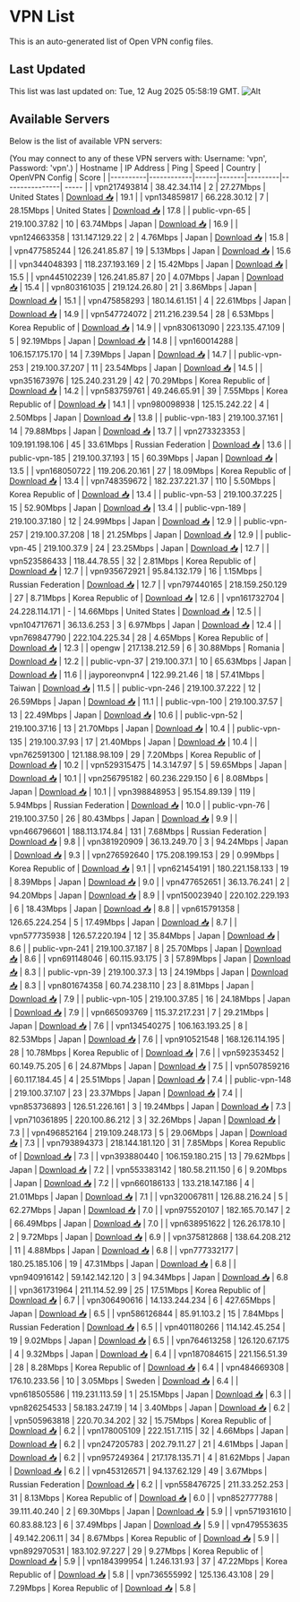 # VPN List

This is an auto-generated list of Open VPN config files.

## Last Updated

This list was last updated on: Tue, 12 Aug 2025 05:58:19 GMT.
![Alt](https://repobeats.axiom.co/api/embed/186b98318ef1479477931607c1ad7d823f12451f.svg "Repobeats analytics image")

## Available Servers

Below is the list of available VPN servers:

(You may connect to any of these VPN servers with: Username: 'vpn', Password: 'vpn'.)
| Hostname | IP Address | Ping | Speed | Country | OpenVPN Config | Score |
|----------|------------|------|-------|---------|----------------| ----- |
| vpn217493814 | 38.42.34.114 | 2 | 27.27Mbps | United States | [Download 📥](./configs/server_0_US.ovpn) | 19.1 |
| vpn134859817 | 66.228.30.12 | 7 | 28.15Mbps | United States | [Download 📥](./configs/server_1_US.ovpn) | 17.8 |
| public-vpn-65 | 219.100.37.82 | 10 | 63.74Mbps | Japan | [Download 📥](./configs/server_2_JP.ovpn) | 16.9 |
| vpn124663358 | 131.147.129.22 | 2 | 4.76Mbps | Japan | [Download 📥](./configs/server_3_JP.ovpn) | 15.8 |
| vpn477585244 | 126.241.85.87 | 19 | 5.13Mbps | Japan | [Download 📥](./configs/server_4_JP.ovpn) | 15.6 |
| vpn344048393 | 118.237.193.169 | 2 | 15.42Mbps | Japan | [Download 📥](./configs/server_5_JP.ovpn) | 15.5 |
| vpn445102239 | 126.241.85.87 | 20 | 4.07Mbps | Japan | [Download 📥](./configs/server_6_JP.ovpn) | 15.4 |
| vpn803161035 | 219.124.26.80 | 21 | 3.86Mbps | Japan | [Download 📥](./configs/server_7_JP.ovpn) | 15.1 |
| vpn475858293 | 180.14.61.151 | 4 | 22.61Mbps | Japan | [Download 📥](./configs/server_8_JP.ovpn) | 14.9 |
| vpn547724072 | 211.216.239.54 | 28 | 6.53Mbps | Korea Republic of | [Download 📥](./configs/server_9_KR.ovpn) | 14.9 |
| vpn830613090 | 223.135.47.109 | 5 | 92.19Mbps | Japan | [Download 📥](./configs/server_10_JP.ovpn) | 14.8 |
| vpn160014288 | 106.157.175.170 | 14 | 7.39Mbps | Japan | [Download 📥](./configs/server_11_JP.ovpn) | 14.7 |
| public-vpn-253 | 219.100.37.207 | 11 | 23.54Mbps | Japan | [Download 📥](./configs/server_12_JP.ovpn) | 14.5 |
| vpn351673976 | 125.240.231.29 | 42 | 70.29Mbps | Korea Republic of | [Download 📥](./configs/server_13_KR.ovpn) | 14.2 |
| vpn583759761 | 49.246.65.91 | 39 | 7.55Mbps | Korea Republic of | [Download 📥](./configs/server_14_KR.ovpn) | 14.1 |
| vpn980098938 | 125.15.242.22 | 4 | 2.50Mbps | Japan | [Download 📥](./configs/server_15_JP.ovpn) | 13.8 |
| public-vpn-183 | 219.100.37.161 | 14 | 79.88Mbps | Japan | [Download 📥](./configs/server_16_JP.ovpn) | 13.7 |
| vpn273323353 | 109.191.198.106 | 45 | 33.61Mbps | Russian Federation | [Download 📥](./configs/server_17_RU.ovpn) | 13.6 |
| public-vpn-185 | 219.100.37.193 | 15 | 60.39Mbps | Japan | [Download 📥](./configs/server_18_JP.ovpn) | 13.5 |
| vpn168050722 | 119.206.20.161 | 27 | 18.09Mbps | Korea Republic of | [Download 📥](./configs/server_19_KR.ovpn) | 13.4 |
| vpn748359672 | 182.237.221.37 | 110 | 5.50Mbps | Korea Republic of | [Download 📥](./configs/server_20_KR.ovpn) | 13.4 |
| public-vpn-53 | 219.100.37.225 | 15 | 52.90Mbps | Japan | [Download 📥](./configs/server_21_JP.ovpn) | 13.4 |
| public-vpn-189 | 219.100.37.180 | 12 | 24.99Mbps | Japan | [Download 📥](./configs/server_22_JP.ovpn) | 12.9 |
| public-vpn-257 | 219.100.37.208 | 18 | 21.25Mbps | Japan | [Download 📥](./configs/server_23_JP.ovpn) | 12.9 |
| public-vpn-45 | 219.100.37.9 | 24 | 23.25Mbps | Japan | [Download 📥](./configs/server_24_JP.ovpn) | 12.7 |
| vpn523586433 | 118.44.78.55 | 32 | 2.81Mbps | Korea Republic of | [Download 📥](./configs/server_25_KR.ovpn) | 12.7 |
| vpn935672921 | 95.84.132.179 | 16 | 1.15Mbps | Russian Federation | [Download 📥](./configs/server_26_RU.ovpn) | 12.7 |
| vpn797440165 | 218.159.250.129 | 27 | 8.71Mbps | Korea Republic of | [Download 📥](./configs/server_27_KR.ovpn) | 12.6 |
| vpn161732704 | 24.228.114.171 | - | 14.66Mbps | United States | [Download 📥](./configs/server_28_US.ovpn) | 12.5 |
| vpn104717671 | 36.13.6.253 | 3 | 6.97Mbps | Japan | [Download 📥](./configs/server_29_JP.ovpn) | 12.4 |
| vpn769847790 | 222.104.225.34 | 28 | 4.65Mbps | Korea Republic of | [Download 📥](./configs/server_30_KR.ovpn) | 12.3 |
| opengw | 217.138.212.59 | 6 | 30.88Mbps | Romania | [Download 📥](./configs/server_31_RO.ovpn) | 12.2 |
| public-vpn-37 | 219.100.37.1 | 10 | 65.63Mbps | Japan | [Download 📥](./configs/server_32_JP.ovpn) | 11.6 |
| jayporeonvpn4 | 122.99.21.46 | 18 | 57.41Mbps | Taiwan | [Download 📥](./configs/server_33_TW.ovpn) | 11.5 |
| public-vpn-246 | 219.100.37.222 | 12 | 26.59Mbps | Japan | [Download 📥](./configs/server_34_JP.ovpn) | 11.1 |
| public-vpn-100 | 219.100.37.57 | 13 | 22.49Mbps | Japan | [Download 📥](./configs/server_35_JP.ovpn) | 10.6 |
| public-vpn-52 | 219.100.37.16 | 13 | 21.70Mbps | Japan | [Download 📥](./configs/server_36_JP.ovpn) | 10.4 |
| public-vpn-135 | 219.100.37.93 | 17 | 21.40Mbps | Japan | [Download 📥](./configs/server_37_JP.ovpn) | 10.4 |
| vpn762591300 | 121.188.98.109 | 29 | 7.20Mbps | Korea Republic of | [Download 📥](./configs/server_38_KR.ovpn) | 10.2 |
| vpn529315475 | 14.3.147.97 | 5 | 59.65Mbps | Japan | [Download 📥](./configs/server_39_JP.ovpn) | 10.1 |
| vpn256795182 | 60.236.229.150 | 6 | 8.08Mbps | Japan | [Download 📥](./configs/server_40_JP.ovpn) | 10.1 |
| vpn398848953 | 95.154.89.139 | 119 | 5.94Mbps | Russian Federation | [Download 📥](./configs/server_41_RU.ovpn) | 10.0 |
| public-vpn-76 | 219.100.37.50 | 26 | 80.43Mbps | Japan | [Download 📥](./configs/server_42_JP.ovpn) | 9.9 |
| vpn466796601 | 188.113.174.84 | 131 | 7.68Mbps | Russian Federation | [Download 📥](./configs/server_43_RU.ovpn) | 9.8 |
| vpn381920909 | 36.13.249.70 | 3 | 94.24Mbps | Japan | [Download 📥](./configs/server_44_JP.ovpn) | 9.3 |
| vpn276592640 | 175.208.199.153 | 29 | 0.99Mbps | Korea Republic of | [Download 📥](./configs/server_45_KR.ovpn) | 9.1 |
| vpn621454191 | 180.221.158.133 | 19 | 8.39Mbps | Japan | [Download 📥](./configs/server_46_JP.ovpn) | 9.0 |
| vpn477652651 | 36.13.76.241 | 2 | 94.20Mbps | Japan | [Download 📥](./configs/server_47_JP.ovpn) | 8.9 |
| vpn150023940 | 220.102.229.193 | 6 | 18.43Mbps | Japan | [Download 📥](./configs/server_48_JP.ovpn) | 8.8 |
| vpn615791358 | 126.65.224.254 | 5 | 17.49Mbps | Japan | [Download 📥](./configs/server_49_JP.ovpn) | 8.7 |
| vpn577735938 | 126.57.220.194 | 12 | 35.84Mbps | Japan | [Download 📥](./configs/server_50_JP.ovpn) | 8.6 |
| public-vpn-241 | 219.100.37.187 | 8 | 25.70Mbps | Japan | [Download 📥](./configs/server_51_JP.ovpn) | 8.6 |
| vpn691148046 | 60.115.93.175 | 3 | 57.89Mbps | Japan | [Download 📥](./configs/server_52_JP.ovpn) | 8.3 |
| public-vpn-39 | 219.100.37.3 | 13 | 24.19Mbps | Japan | [Download 📥](./configs/server_53_JP.ovpn) | 8.3 |
| vpn801674358 | 60.74.238.110 | 23 | 8.81Mbps | Japan | [Download 📥](./configs/server_54_JP.ovpn) | 7.9 |
| public-vpn-105 | 219.100.37.85 | 16 | 24.18Mbps | Japan | [Download 📥](./configs/server_55_JP.ovpn) | 7.9 |
| vpn665093769 | 115.37.217.231 | 7 | 29.21Mbps | Japan | [Download 📥](./configs/server_56_JP.ovpn) | 7.6 |
| vpn134540275 | 106.163.193.25 | 8 | 82.53Mbps | Japan | [Download 📥](./configs/server_57_JP.ovpn) | 7.6 |
| vpn910521548 | 168.126.114.195 | 28 | 10.78Mbps | Korea Republic of | [Download 📥](./configs/server_58_KR.ovpn) | 7.6 |
| vpn592353452 | 60.149.75.205 | 6 | 24.87Mbps | Japan | [Download 📥](./configs/server_59_JP.ovpn) | 7.5 |
| vpn507859216 | 60.117.184.45 | 4 | 25.51Mbps | Japan | [Download 📥](./configs/server_60_JP.ovpn) | 7.4 |
| public-vpn-148 | 219.100.37.107 | 23 | 23.37Mbps | Japan | [Download 📥](./configs/server_61_JP.ovpn) | 7.4 |
| vpn853736893 | 126.51.226.161 | 3 | 19.24Mbps | Japan | [Download 📥](./configs/server_62_JP.ovpn) | 7.3 |
| vpn710361895 | 220.100.86.212 | 3 | 32.26Mbps | Japan | [Download 📥](./configs/server_63_JP.ovpn) | 7.3 |
| vpn496852164 | 219.109.248.173 | 5 | 29.06Mbps | Japan | [Download 📥](./configs/server_64_JP.ovpn) | 7.3 |
| vpn793894373 | 218.144.181.120 | 31 | 7.85Mbps | Korea Republic of | [Download 📥](./configs/server_65_KR.ovpn) | 7.3 |
| vpn393880440 | 106.159.180.215 | 13 | 79.62Mbps | Japan | [Download 📥](./configs/server_66_JP.ovpn) | 7.2 |
| vpn553383142 | 180.58.211.150 | 6 | 9.20Mbps | Japan | [Download 📥](./configs/server_67_JP.ovpn) | 7.2 |
| vpn660186133 | 133.218.147.186 | 4 | 21.01Mbps | Japan | [Download 📥](./configs/server_68_JP.ovpn) | 7.1 |
| vpn320067811 | 126.88.216.24 | 5 | 62.27Mbps | Japan | [Download 📥](./configs/server_69_JP.ovpn) | 7.0 |
| vpn975520107 | 182.165.70.147 | 2 | 66.49Mbps | Japan | [Download 📥](./configs/server_70_JP.ovpn) | 7.0 |
| vpn638951622 | 126.26.178.10 | 2 | 9.72Mbps | Japan | [Download 📥](./configs/server_71_JP.ovpn) | 6.9 |
| vpn375812868 | 138.64.208.212 | 11 | 4.88Mbps | Japan | [Download 📥](./configs/server_72_JP.ovpn) | 6.8 |
| vpn777332177 | 180.25.185.106 | 19 | 47.31Mbps | Japan | [Download 📥](./configs/server_73_JP.ovpn) | 6.8 |
| vpn940916142 | 59.142.142.120 | 3 | 94.34Mbps | Japan | [Download 📥](./configs/server_74_JP.ovpn) | 6.8 |
| vpn361731964 | 211.114.52.99 | 25 | 17.51Mbps | Korea Republic of | [Download 📥](./configs/server_75_KR.ovpn) | 6.7 |
| vpn306490616 | 14.133.244.234 | 6 | 427.65Mbps | Japan | [Download 📥](./configs/server_76_JP.ovpn) | 6.5 |
| vpn586126844 | 85.91.103.2 | 15 | 7.84Mbps | Russian Federation | [Download 📥](./configs/server_77_RU.ovpn) | 6.5 |
| vpn401180266 | 114.142.45.254 | 19 | 9.02Mbps | Japan | [Download 📥](./configs/server_78_JP.ovpn) | 6.5 |
| vpn764613258 | 126.120.67.175 | 4 | 9.32Mbps | Japan | [Download 📥](./configs/server_79_JP.ovpn) | 6.4 |
| vpn187084615 | 221.156.51.39 | 28 | 8.28Mbps | Korea Republic of | [Download 📥](./configs/server_80_KR.ovpn) | 6.4 |
| vpn484669308 | 176.10.233.56 | 10 | 3.05Mbps | Sweden | [Download 📥](./configs/server_81_SE.ovpn) | 6.4 |
| vpn618505586 | 119.231.113.59 | 1 | 25.15Mbps | Japan | [Download 📥](./configs/server_82_JP.ovpn) | 6.3 |
| vpn826254533 | 58.183.247.19 | 14 | 3.40Mbps | Japan | [Download 📥](./configs/server_83_JP.ovpn) | 6.2 |
| vpn505963818 | 220.70.34.202 | 32 | 15.75Mbps | Korea Republic of | [Download 📥](./configs/server_84_KR.ovpn) | 6.2 |
| vpn178005109 | 222.151.7.115 | 32 | 4.66Mbps | Japan | [Download 📥](./configs/server_85_JP.ovpn) | 6.2 |
| vpn247205783 | 202.79.11.27 | 21 | 4.61Mbps | Japan | [Download 📥](./configs/server_86_JP.ovpn) | 6.2 |
| vpn957249364 | 217.178.135.71 | 4 | 81.62Mbps | Japan | [Download 📥](./configs/server_87_JP.ovpn) | 6.2 |
| vpn453126571 | 94.137.62.129 | 49 | 3.67Mbps | Russian Federation | [Download 📥](./configs/server_88_RU.ovpn) | 6.2 |
| vpn558476725 | 211.33.252.253 | 31 | 8.13Mbps | Korea Republic of | [Download 📥](./configs/server_89_KR.ovpn) | 6.0 |
| vpn852777788 | 39.111.40.240 | 2 | 69.30Mbps | Japan | [Download 📥](./configs/server_90_JP.ovpn) | 5.9 |
| vpn571931610 | 60.83.88.123 | 6 | 37.49Mbps | Japan | [Download 📥](./configs/server_91_JP.ovpn) | 5.9 |
| vpn479553635 | 49.142.206.11 | 34 | 8.67Mbps | Korea Republic of | [Download 📥](./configs/server_92_KR.ovpn) | 5.9 |
| vpn892970531 | 183.102.97.227 | 29 | 9.27Mbps | Korea Republic of | [Download 📥](./configs/server_93_KR.ovpn) | 5.9 |
| vpn184399954 | 1.246.131.93 | 37 | 47.22Mbps | Korea Republic of | [Download 📥](./configs/server_94_KR.ovpn) | 5.8 |
| vpn736555992 | 125.136.43.108 | 29 | 7.29Mbps | Korea Republic of | [Download 📥](./configs/server_95_KR.ovpn) | 5.8 |
